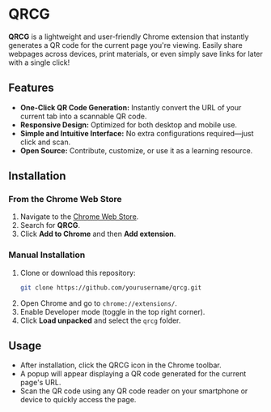 # QRCG

**QRCG** is a lightweight and user-friendly Chrome extension that instantly generates a QR code for the current page you're viewing. Easily share webpages across devices, print materials, or even simply save links for later with a single click!

## Features

- **One-Click QR Code Generation:** Instantly convert the URL of your current tab into a scannable QR code.
- **Responsive Design:** Optimized for both desktop and mobile use.
- **Simple and Intuitive Interface:** No extra configurations required—just click and scan.
- **Open Source:** Contribute, customize, or use it as a learning resource.

## Installation

### From the Chrome Web Store

1. Navigate to the [Chrome Web Store](https://chrome.google.com/webstore).
2. Search for **QRCG**.
3. Click **Add to Chrome** and then **Add extension**.

### Manual Installation

1. Clone or download this repository:
   ```bash
   git clone https://github.com/yourusername/qrcg.git
   ```
2. Open Chrome and go to `chrome://extensions/`.
3. Enable Developer mode (toggle in the top right corner).
4. Click **Load unpacked** and select the `qrcg` folder.

## Usage

- After installation, click the QRCG icon in the Chrome toolbar.
- A popup will appear displaying a QR code generated for the current page's URL.
- Scan the QR code using any QR code reader on your smartphone or device to quickly access the page.
